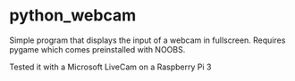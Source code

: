 # python_webcam

Simple program that displays the input of a webcam in fullscreen.
Requires pygame which comes preinstalled with NOOBS.

Tested it with a Microsoft LiveCam on a Raspberry Pi 3
